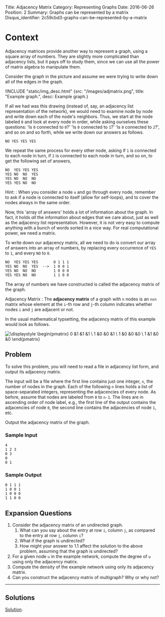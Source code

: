 Title: Adjacency Matrix
Category: Representing Graphs
Date: 2016-06-26
Position: 2
Summary: Graphs can be represented by a matrix
Disqus_identifier: 2c59cbd3-graphs-can-be-represented-by-a-matrix

# Context

Adjacency matrices provide another way to represent a graph, using a square
array of numbers. They are slightly more complicated than adjacency lists,
but it pays off to study them, since we can use all the power of matrix
algebra to manipulate them.

Consider the graph in the picture and assume we were trying to write down
all of the edges in the graph.

!INCLUDE "static/img_desc.html" {src: "/images/adjmatrix.png", title: "Example graph.", desc: Example graph.}

If all we had was this drawing (instead of, say, an adjacency list
representation of the network), we would need to examine node by node and
write down each of the node's neighbors. Thus, we start at the node labeled
`0` and look at every node in order, while asking ourselves these
questions: 'Is `0` connected to `0`?' 'Is `0` connected to `1`?' 'Is `0`
connected to `2`?', and so on and so forth, while we write down our answers
as follows.

```
NO YES YES YES
```

We repeat the same process for every other node, asking if `1` is connected
to each node in turn, if `2` is connected to each node in turn, and so on,
to get the following set of answers,

```
NO  YES YES YES
YES NO  NO  YES
YES NO  NO  NO
YES YES NO  NO
```

Hint:
: When you consider a node `u` and go through every node, remember to ask
if a node is connected to itself (allow for self-loops), and to cover the
nodes always in the same order.

Now, this 'array of answers' holds a lot of information about the graph. In
fact, it holds *all* the information about edges that we care about, just
as well as the adjacency list representation. However, it is not very easy
to compute anything with a bunch of words sorted in a nice way. For real
computational power, we need a matrix.

To write down our adjacency matrix, all we need to do is convert our array
of answers into an array of numbers, by replacing every occurrence of `YES`
to `1`, and every `NO` to `0`.

```
NO  YES YES YES       0 1 1 1
YES NO  NO  YES  -->  1 0 0 1
YES NO  NO  NO		  1 0 0 0
YES YES NO  NO		  1 1 0 0
```

The array of numbers we have constructed is called the adjacency matrix of
the graph.

Adjacency Matrix[](#adjacency-matrix)
: The **adjacency matrix** of a graph with `n` nodes is an `nxn` matrix
whose element at the `i`-th row and `j`-th column indicates whether nodes
`i` and `j` are adjacent or not.

In the usual mathematical typsetting, the adjacency matrix of this example
would look as follows.

![\displaystyle \begin{pmatrix} 0  &1  &1  &1 \\ 1  &0  &0  &1 \\ 1  &0  &0  &0 \\ 1  &1  &0  &0 \end{pmatrix} ](http://quicklatex.com/cache3/40/ql_c359dd3fc22df3ab137f67304fac0340_l3.png "\displaystyle \begin{pmatrix} 0  &1  &1  &1 \\ 1  &0  &0  &1 \\ 1  &0  &0  &0 \\ 1  &1  &0  &0 \end{pmatrix} ")



## Problem

To solve this problem, you will need to read a file in adjacency list form,
and output its adjacency matrix.

The input will be a file where the first line contains just one integer,
`n`, the number of nodes in the graph. Each of the following `n` lines
holds a list of space-separated integers, representing the adjacencies of
every node. As before, assume that nodes are labeled from `0` to `n-1`. The
lines are in ascending order of node label, e.g., the first line of the
output contains the adjacencies of node `0`, the second line contains the
adjacencies of node `1`, etc.

Output the adjacency matrix of the graph.

### Sample Input

```
4
1 2 3
0 3
0
0 1
```

### Sample Output

```
0 1 1 1
1 0 0 1
1 0 0 0
1 1 0 0
```

## Expansion Questions

1. Consider the adjacency matrix of an undirected graph.
    1. What can you say about the entry at row `i`, column `j`, as compared
       to the entry at row `j`, column `i`?
    2. What if the graph is undirected?
    3. How might your answer to 1.1 affect the solution to the above
       problem, assuming that the graph is undirected?
2. For a given node `u` in the example network, compute the degree of `u`
   using only the adjacency matrix.
3. Compute the density of the example network using only its adjacency
   matrix.
4. Can you construct the adjacency matrix of multigraph? Why or why not?

--------------------------------------------------------

## Solutions

[Solution](https://github.com/Leockard/erdos/blob/master/solutions/reprs/adjmatrix.py).
